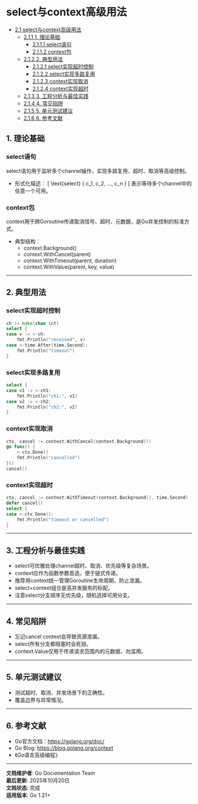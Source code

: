 ﻿# select与context高级用法

<!-- TOC START -->
- [2.1 select与context高级用法](#21-select与context高级用法)
  - [2.1.1 1. 理论基础](#211-1-理论基础)
    - [2.1.1.1 select语句](#2111-select语句)
    - [2.1.1.2 context包](#2112-context包)
  - [2.1.2 2. 典型用法](#212-2-典型用法)
    - [2.1.2.1 select实现超时控制](#2121-select实现超时控制)
    - [2.1.2.2 select实现多路复用](#2122-select实现多路复用)
    - [2.1.2.3 context实现取消](#2123-context实现取消)
    - [2.1.2.4 context实现超时](#2124-context实现超时)
  - [2.1.3 3. 工程分析与最佳实践](#213-3-工程分析与最佳实践)
  - [2.1.4 4. 常见陷阱](#214-4-常见陷阱)
  - [2.1.5 5. 单元测试建议](#215-5-单元测试建议)
  - [2.1.6 6. 参考文献](#216-6-参考文献)
<!-- TOC END -->

## 1. 理论基础

### select语句

select语句用于监听多个channel操作，实现多路复用、超时、取消等高级控制。

- 形式化描述：
  \[
    \text{select} \{ c_1, c_2, ..., c_n \}
  \]
  表示等待多个channel中的任意一个可用。

### context包

context用于跨Goroutine传递取消信号、超时、元数据，是Go并发控制的标准方式。

- 典型结构：
  - context.Background()
  - context.WithCancel(parent)
  - context.WithTimeout(parent, duration)
  - context.WithValue(parent, key, value)

---

## 2. 典型用法

### select实现超时控制

```go
ch := make(chan int)
select {
case v := <-ch:
    fmt.Println("received", v)
case <-time.After(time.Second):
    fmt.Println("timeout")
}

```

### select实现多路复用

```go
select {
case v1 := <-ch1:
    fmt.Println("ch1:", v1)
case v2 := <-ch2:
    fmt.Println("ch2:", v2)
}

```

### context实现取消

```go
ctx, cancel := context.WithCancel(context.Background())
go func() {
    <-ctx.Done()
    fmt.Println("cancelled")
}()
cancel()

```

### context实现超时

```go
ctx, cancel := context.WithTimeout(context.Background(), time.Second)
defer cancel()
select {
case <-ctx.Done():
    fmt.Println("timeout or cancelled")
}

```

---

## 3. 工程分析与最佳实践

- select可优雅处理channel超时、取消、优先级等复杂场景。
- context应作为函数参数首选，便于链式传递。
- 推荐用context统一管理Goroutine生命周期，防止泄漏。
- select+context组合是高并发服务的标配。
- 注意select分支顺序无优先级，随机选择可用分支。

---

## 4. 常见陷阱

- 忘记cancel context会导致资源泄漏。
- select所有分支都阻塞时会死锁。
- context.Value仅用于传递请求范围内的元数据，勿滥用。

---

## 5. 单元测试建议

- 测试超时、取消、并发场景下的正确性。
- 覆盖边界与异常情况。

---

## 6. 参考文献

- Go官方文档：<https://golang.org/doc/>
- Go Blog: <https://blog.golang.org/context>
- 《Go语言高级编程》

---

**文档维护者**: Go Documentation Team  
**最后更新**: 2025年10月20日  
**文档状态**: 完成  
**适用版本**: Go 1.21+
